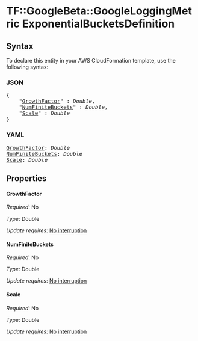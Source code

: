 # TF::GoogleBeta::GoogleLoggingMetric ExponentialBucketsDefinition

## Syntax

To declare this entity in your AWS CloudFormation template, use the following syntax:

### JSON

<pre>
{
    "<a href="#growthfactor" title="GrowthFactor">GrowthFactor</a>" : <i>Double</i>,
    "<a href="#numfinitebuckets" title="NumFiniteBuckets">NumFiniteBuckets</a>" : <i>Double</i>,
    "<a href="#scale" title="Scale">Scale</a>" : <i>Double</i>
}
</pre>

### YAML

<pre>
<a href="#growthfactor" title="GrowthFactor">GrowthFactor</a>: <i>Double</i>
<a href="#numfinitebuckets" title="NumFiniteBuckets">NumFiniteBuckets</a>: <i>Double</i>
<a href="#scale" title="Scale">Scale</a>: <i>Double</i>
</pre>

## Properties

#### GrowthFactor

_Required_: No

_Type_: Double

_Update requires_: [No interruption](https://docs.aws.amazon.com/AWSCloudFormation/latest/UserGuide/using-cfn-updating-stacks-update-behaviors.html#update-no-interrupt)

#### NumFiniteBuckets

_Required_: No

_Type_: Double

_Update requires_: [No interruption](https://docs.aws.amazon.com/AWSCloudFormation/latest/UserGuide/using-cfn-updating-stacks-update-behaviors.html#update-no-interrupt)

#### Scale

_Required_: No

_Type_: Double

_Update requires_: [No interruption](https://docs.aws.amazon.com/AWSCloudFormation/latest/UserGuide/using-cfn-updating-stacks-update-behaviors.html#update-no-interrupt)


